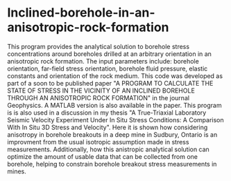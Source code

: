 # Inclined-borehole-in-an-anisotropic-rock-formation
This program provides the analytical solution to borehole stress concentrations around boreholes drilled at an arbitrary orientation in an anisotropic rock formation.  The input parameters include: borehole orientation, far-field stress orientation, borehole fluid pressure, elastic constants and orientation of the rock medium. This code was developed as part of a soon to be published paper "A PROGRAM TO CALCULATE THE STATE OF STRESS IN THE VICINITY OF AN INCLINED BOREHOLE THROUGH AN ANISOTROPIC ROCK FORMATION" in the journal Geophysics. A MATLAB version is also available in the paper.
This program is is also used in a discussion in my thesis "A True-Triaxial Laboratory Seismic Velocity Experiment Under In Situ Stress Conditions: A Comparison With In Situ 3D Stress and Velocity". Here it is shown how considering anisotropy in borehole breakouts in a deep mine in Sudbury, Ontario is an improvment from the usual isotropic assumption made in stress measurements. Additionally, how this anistropic analytical solution can optimize the amount of usable data that can be collected from one borehole, helping to constrain borehole breakout stress measurements in mines. 
